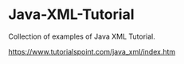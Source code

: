 # Java-XML-Tutorial
Collection of examples of Java XML Tutorial.

https://www.tutorialspoint.com/java_xml/index.htm

